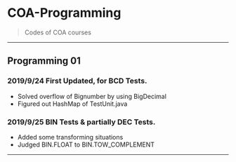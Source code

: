 # COA-Programming
>Codes of COA courses

---
## Programming 01
### 2019/9/24   First Updated, for BCD Tests.
* Solved overflow of Bignumber by using BigDecimal
* Figured out HashMap of TestUnit.java

### 2019/9/25 BIN Tests & partially DEC Tests.

* Added some transforming situations
* Judged BIN.FLOAT to BIN.TOW_COMPLEMENT

---



